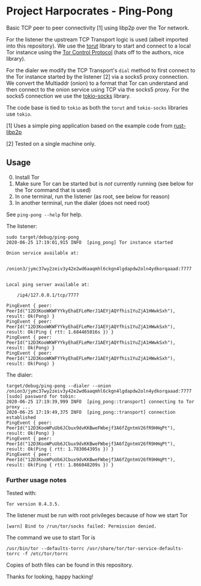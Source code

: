 # Project Harpocrates - Ping-Pong

Basic TCP peer to peer connectivity [1] using libp2p over the Tor network.

For the listener the upstream TCP Transport logic is used (albeit
imported into this repository). We use the
[torut](https://github.com/teawithsand/torut) library to start and
connect to a local Tor instance using the [Tor Control
Protocol](https://gitweb.torproject.org/torspec.git/tree/control-spec.txt)
(hats off to the authors, nice library).

For the dialer we modify the TCP Transport's `dial` method to first
connect to the Tor instance started by the listener [2] via a socks5
proxy connection. We convert the Multiaddr (onion) to a format that
Tor can understand and then connect to the onion service using TCP via
the socks5 proxy. For the socks5 connection we use the
[tokio-socks](https://github.com/sticnarf/tokio-socks) library.

The code base is tied to `tokio` as both the `torut` and `tokio-socks`
libraries use `tokio`.

[1] Uses a simple ping application based on the example code from
[rust-libp2p](https://github.com/libp2p/rust-libp2p/blob/master/examples/ping.rs)

[2] Tested on a single machine only.


## Usage

0. Install Tor
1. Make sure Tor can be started but is _not_ currently running (see
   below for the Tor command that is used)
2. In one terminal, run the listener (as root, see below for reason)
3. In another terminal, run the dialer (does not need root)

See `ping-pong --help` for help.

The listener:

```
sudo target/debug/ping-pong
2020-06-25 17:19:01,915 INFO  [ping_pong] Tor instance started

Onion service available at:

    /onion3/jymc37wy2zeiv3y42e2wd6aaqmhl6ckgn4lgdapdw2oln4ydkorqaaad:7777


Local ping server available at:

    /ip4/127.0.0.1/tcp/7777

PingEvent { peer: PeerId("12D3KooWKWFYYkyEhaEFLeMerJ1AEYjAQYfhis1YuZjA1HWwkSxh"), result: Ok(Pong) }
PingEvent { peer: PeerId("12D3KooWKWFYYkyEhaEFLeMerJ1AEYjAQYfhis1YuZjA1HWwkSxh"), result: Ok(Ping { rtt: 1.684465016s }) }
PingEvent { peer: PeerId("12D3KooWKWFYYkyEhaEFLeMerJ1AEYjAQYfhis1YuZjA1HWwkSxh"), result: Ok(Pong) }
PingEvent { peer: PeerId("12D3KooWKWFYYkyEhaEFLeMerJ1AEYjAQYfhis1YuZjA1HWwkSxh"), result: Ok(Pong) }
```

The dialer:

```
target/debug/ping-pong --dialer --onion /onion3/jymc37wy2zeiv3y42e2wd6aaqmhl6ckgn4lgdapdw2oln4ydkorqaaad:7777
[sudo] password for tobin:
2020-06-25 17:19:39,999 INFO  [ping_pong::transport] connecting to Tor proxy ...
2020-06-25 17:19:49,375 INFO  [ping_pong::transport] connection established
PingEvent { peer: PeerId("12D3KooWPuUb6JCbux9dvKKBweFWbejf3A6fZgntmV26fR9HHqPt"), result: Ok(Pong) }
PingEvent { peer: PeerId("12D3KooWPuUb6JCbux9dvKKBweFWbejf3A6fZgntmV26fR9HHqPt"), result: Ok(Ping { rtt: 1.783064395s }) }
PingEvent { peer: PeerId("12D3KooWPuUb6JCbux9dvKKBweFWbejf3A6fZgntmV26fR9HHqPt"), result: Ok(Ping { rtt: 1.866048209s }) }

```


### Further usage notes

Tested with:
```
Tor version 0.4.3.5.
```

The listener must be run with root privileges because of how we start Tor
```
[warn] Bind to /run/tor/socks failed: Permission denied.
```

The command we use to start Tor is
```
/usr/bin/tor --defaults-torrc /usr/share/tor/tor-service-defaults-torrc -f /etc/tor/torrc
```

Copies of both files can be found in this repository.


Thanks for looking,
happy hacking!